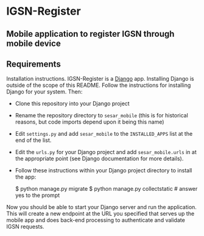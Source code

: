 # IGSN-Register
## Mobile application to register IGSN through mobile device

## Requirements

Installation instructions.  IGSN-Register is a [Django](http://www.djangoproject.com) app.  Installing Django is outside of the scope of this README.  Follow the instructions for installing Django for your system.  Then:

 * Clone this repository into your Django project
 * Rename the repository directory to `sesar_mobile` (this is for historical reasons, but code imports depend upon it being this name)
 * Edit `settings.py` and add `sesar_mobile` to the `INSTALLED_APPS` list at the end of the list.
 * Edit the `urls.py` for your Django project and add `sesar_mobile.urls` in at the appropriate point (see Django documentation for more details).  
 * Follow these instructions within your Django project directory to install the app:
 
    $ python manage.py migrate
    $ python manage.py collectstatic # answer yes to the prompt
    
Now you should be able to start your Django server and run the application.  This will create a new endpoint at the URL you specified that serves up the mobile app and does back-end processing to authenticate and validate IGSN requests.



